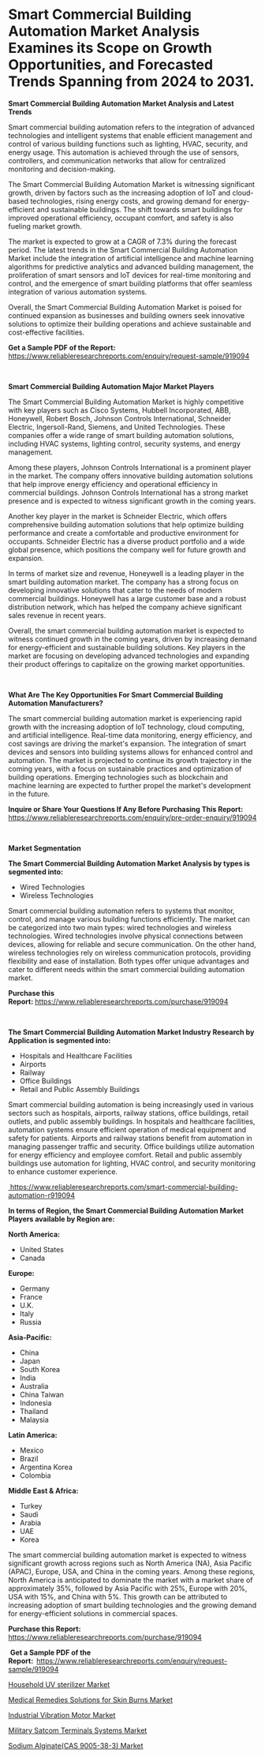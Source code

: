 <p><h1>Smart Commercial Building Automation Market Analysis Examines its Scope on Growth Opportunities, and Forecasted Trends Spanning from 2024 to 2031.</h1></p><p><strong>Smart Commercial Building Automation Market Analysis and Latest Trends</strong></p>
<p><p>Smart commercial building automation refers to the integration of advanced technologies and intelligent systems that enable efficient management and control of various building functions such as lighting, HVAC, security, and energy usage. This automation is achieved through the use of sensors, controllers, and communication networks that allow for centralized monitoring and decision-making.</p><p>The Smart Commercial Building Automation Market is witnessing significant growth, driven by factors such as the increasing adoption of IoT and cloud-based technologies, rising energy costs, and growing demand for energy-efficient and sustainable buildings. The shift towards smart buildings for improved operational efficiency, occupant comfort, and safety is also fueling market growth.</p><p>The market is expected to grow at a CAGR of 7.3% during the forecast period. The latest trends in the Smart Commercial Building Automation Market include the integration of artificial intelligence and machine learning algorithms for predictive analytics and advanced building management, the proliferation of smart sensors and IoT devices for real-time monitoring and control, and the emergence of smart building platforms that offer seamless integration of various automation systems.</p><p>Overall, the Smart Commercial Building Automation Market is poised for continued expansion as businesses and building owners seek innovative solutions to optimize their building operations and achieve sustainable and cost-effective facilities.</p></p>
<p><strong>Get a Sample PDF of the Report:&nbsp;</strong> <a href="https://www.reliableresearchreports.com/enquiry/request-sample/919094">https://www.reliableresearchreports.com/enquiry/request-sample/919094</a></p>
<p>&nbsp;</p>
<p><strong>Smart Commercial Building Automation Major Market Players</strong></p>
<p><p>The Smart Commercial Building Automation Market is highly competitive with key players such as Cisco Systems, Hubbell Incorporated, ABB, Honeywell, Robert Bosch, Johnson Controls International, Schneider Electric, Ingersoll-Rand, Siemens, and United Technologies. These companies offer a wide range of smart building automation solutions, including HVAC systems, lighting control, security systems, and energy management.</p><p>Among these players, Johnson Controls International is a prominent player in the market. The company offers innovative building automation solutions that help improve energy efficiency and operational efficiency in commercial buildings. Johnson Controls International has a strong market presence and is expected to witness significant growth in the coming years.</p><p>Another key player in the market is Schneider Electric, which offers comprehensive building automation solutions that help optimize building performance and create a comfortable and productive environment for occupants. Schneider Electric has a diverse product portfolio and a wide global presence, which positions the company well for future growth and expansion.</p><p>In terms of market size and revenue, Honeywell is a leading player in the smart building automation market. The company has a strong focus on developing innovative solutions that cater to the needs of modern commercial buildings. Honeywell has a large customer base and a robust distribution network, which has helped the company achieve significant sales revenue in recent years.</p><p>Overall, the smart commercial building automation market is expected to witness continued growth in the coming years, driven by increasing demand for energy-efficient and sustainable building solutions. Key players in the market are focusing on developing advanced technologies and expanding their product offerings to capitalize on the growing market opportunities.</p></p>
<p>&nbsp;</p>
<p><strong>What Are The Key Opportunities For Smart Commercial Building Automation Manufacturers?</strong></p>
<p><p>The smart commercial building automation market is experiencing rapid growth with the increasing adoption of IoT technology, cloud computing, and artificial intelligence. Real-time data monitoring, energy efficiency, and cost savings are driving the market's expansion. The integration of smart devices and sensors into building systems allows for enhanced control and automation. The market is projected to continue its growth trajectory in the coming years, with a focus on sustainable practices and optimization of building operations. Emerging technologies such as blockchain and machine learning are expected to further propel the market's development in the future.</p></p>
<p><strong>Inquire or Share Your Questions If Any Before Purchasing This Report:</strong> <a href="https://www.reliableresearchreports.com/enquiry/pre-order-enquiry/919094">https://www.reliableresearchreports.com/enquiry/pre-order-enquiry/919094</a></p>
<p>&nbsp;</p>
<p><strong>Market Segmentation</strong></p>
<p><strong>The Smart Commercial Building Automation Market Analysis by types is segmented into:</strong></p>
<p><ul><li>Wired Technologies</li><li>Wireless Technologies</li></ul></p>
<p><p>Smart commercial building automation refers to systems that monitor, control, and manage various building functions efficiently. The market can be categorized into two main types: wired technologies and wireless technologies. Wired technologies involve physical connections between devices, allowing for reliable and secure communication. On the other hand, wireless technologies rely on wireless communication protocols, providing flexibility and ease of installation. Both types offer unique advantages and cater to different needs within the smart commercial building automation market.</p></p>
<p><strong>Purchase this Report:&nbsp;</strong><a href="https://www.reliableresearchreports.com/purchase/919094">https://www.reliableresearchreports.com/purchase/919094</a></p>
<p>&nbsp;</p>
<p><strong>The Smart Commercial Building Automation Market Industry Research by Application is segmented into:</strong></p>
<p><ul><li>Hospitals and Healthcare Facilities</li><li>Airports</li><li>Railway</li><li>Office Buildings</li><li>Retail and Public Assembly Buildings</li></ul></p>
<p><p>Smart commercial building automation is being increasingly used in various sectors such as hospitals, airports, railway stations, office buildings, retail outlets, and public assembly buildings. In hospitals and healthcare facilities, automation systems ensure efficient operation of medical equipment and safety for patients. Airports and railway stations benefit from automation in managing passenger traffic and security. Office buildings utilize automation for energy efficiency and employee comfort. Retail and public assembly buildings use automation for lighting, HVAC control, and security monitoring to enhance customer experience.</p></p>
<p><a href="https://www.reliableresearchreports.com/smart-commercial-building-automation-r919094">&nbsp;https://www.reliableresearchreports.com/smart-commercial-building-automation-r919094</a></p>
<p><strong>In terms of Region, the Smart Commercial Building Automation Market Players available by Region are:</strong></p>
<p>
    <p> <strong> North America: </strong>
        <ul>
            <li>United States</li>
            <li>Canada</li>
        </ul>
        </p> 
    <p> <strong> Europe: </strong>
        <ul>
            <li>Germany</li>
            <li>France</li>
            <li>U.K.</li>
            <li>Italy</li>
            <li>Russia</li>
        </ul>
        </p> 
    <p> <strong> Asia-Pacific: </strong>
        <ul>
            <li>China</li>
            <li>Japan</li>
            <li>South Korea</li>
            <li>India</li>
            <li>Australia</li>
            <li>China Taiwan</li>
            <li>Indonesia</li>
            <li>Thailand</li>
            <li>Malaysia</li>
        </ul>
        </p> 
    <p> <strong> Latin America: </strong>
        <ul>
            <li>Mexico</li>
            <li>Brazil</li>
            <li>Argentina Korea</li>
            <li>Colombia</li>
        </ul>
        </p> 
    <p> <strong> Middle East & Africa: </strong>
        <ul>
            <li>Turkey</li>
            <li>Saudi</li>
            <li>Arabia</li>
            <li>UAE</li>
            <li>Korea</li>
        </ul>
    </p>
    </p>
<p><p>The smart commercial building automation market is expected to witness significant growth across regions such as North America (NA), Asia Pacific (APAC), Europe, USA, and China in the coming years. Among these regions, North America is anticipated to dominate the market with a market share of approximately 35%, followed by Asia Pacific with 25%, Europe with 20%, USA with 15%, and China with 5%. This growth can be attributed to increasing adoption of smart building technologies and the growing demand for energy-efficient solutions in commercial spaces.</p></p>
<p><strong>Purchase this Report: </strong><a href="https://www.reliableresearchreports.com/purchase/919094">https://www.reliableresearchreports.com/purchase/919094</a></p>
<p>&nbsp;<strong>Get a Sample PDF of the Report:&nbsp;&nbsp;</strong><a href="https://www.reliableresearchreports.com/enquiry/request-sample/919094">https://www.reliableresearchreports.com/enquiry/request-sample/919094</a></p>
<p><strong></strong></p>
<p><p><a href="https://www.linkedin.com/pulse/household-uv-sterilizer-market-size-segmentation-trends-mqvse?trackingId=EyY4EHRLSSifMnECcI4vvA%3D%3D">Household UV sterilizer Market</a></p><p><a href="https://github.com/mdinislamsheik/Market-Research-Report-List-1/blob/main/medical-remedies-solutions-for-skin-burns-market.md">Medical Remedies Solutions for Skin Burns Market</a></p><p><a href="https://medium.com/@dhjdj3783/an-in-depth-analysis-of-the-global-industrial-vibration-motor-market-scope-and-its-rapid-growing-7-4-55ca172c1ecd">Industrial Vibration Motor Market</a></p><p><a href="https://github.com/NorbertYates/Market-Research-Report-List-6/blob/main/military-satcom-terminals-systems-market.md">Military Satcom Terminals Systems Market</a></p><p><a href="https://www.linkedin.com/pulse/global-sodium-alginatecas-9005-38-3-market-sector-types-applications-iwhbf?trackingId=FnXE7%2FySTiqOCAEycKEC%2FA%3D%3D">Sodium Alginate(CAS 9005-38-3) Market</a></p></p>